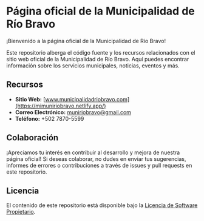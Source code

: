 # Página oficial de la Municipalidad de Río Bravo

¡Bienvenido a la página oficial de la Municipalidad de Río Bravo!

Este repositorio alberga el código fuente y los recursos relacionados con el sitio web oficial de la Municipalidad de Río Bravo. Aquí puedes encontrar información sobre los servicios municipales, noticias, eventos y más.

## Recursos

- **Sitio Web:** [www.municipalidadriobravo.com](https://mimuniriobravo.netlify.app/)
- **Correo Electrónico:** muniriobravo@gmail.com
- **Teléfono:** +502 7870-5599

## Colaboración

¡Apreciamos tu interés en contribuir al desarrollo y mejora de nuestra página oficial! Si deseas colaborar, no dudes en enviar tus sugerencias, informes de errores o contribuciones a través de issues y pull requests en este repositorio.

## Licencia

El contenido de este repositorio está disponible bajo la [Licencia de Software Propietario](LICENSE).
